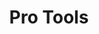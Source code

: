 ---
ee_id_show: '203'
title: Pro Tools
url: pro-tools
live_url:
year: '2011'
venue: Whitney Museum of American Art
state_country: New York
type:
dates:
wwwnews:
wwweblast:
pitch: "​All nu work 4 a show @ the Whitney. Almost put me in the grave making all
  this stuff in 9 months. Hope u like it! "
ps:
layout: shows
---